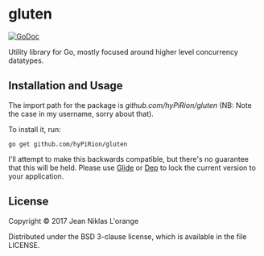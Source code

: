 # gluten

[![GoDoc](https://godoc.org/github.com/hyPiRion/gluten?status.svg)](https://godoc.org/github.com/hyPiRion/gluten)

Utility library for Go, mostly focused around higher level concurrency
datatypes.

## Installation and Usage

The import path for the package is *github.com/hyPiRion/gluten* (NB: Note the
case in my username, sorry about that).

To install it, run:

```shell
go get github.com/hyPiRion/gluten
```

I'll attempt to make this backwards compatible, but there's no guarantee that
this will be held. Please use [Glide](http://glide.sh/)
or [Dep](https://github.com/golang/dep) to lock the current version to your
application.

## License

Copyright © 2017 Jean Niklas L'orange

Distributed under the BSD 3-clause license, which is available in the file
LICENSE.


